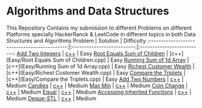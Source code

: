 # Algorithms and Data Structures

This Repository Contains my submission to different Problems on different Platforms specially HackerRanck & LeetCode in different topics in both Data Structures and Algorithms
Problem | Solution | Difficulty
:--------------------------------------------:|:--------------------------:|:--------------------------:
[Add Two Integers](https://leetcode.com/problems/add-two-integers/) | [c++](Easy/AddTwoIntegers.cpp) | Easy
[Root Equals Sum of Children](https://leetcode.com/problems/root-equals-sum-of-children/) | [c++](Easy/Root Equals Sum of Children.cpp) | Easy
[Running Sum of 1d Array](https://leetcode.com/problems/running-sum-of-1d-array/) | [c++](Easy/Running Sum of 1d Array.cpp) | Easy
[Richest Customer Wealth](https://leetcode.com/problems/richest-customer-wealth/) | [c++](Easy/Richest Customer Wealth.cpp) | Easy
[Compare the Triplets]([https://leetcode.com/problems/richest-customer-wealth](https://www.hackerrank.com/challenges/compare-the-triplets/problem?isFullScreen=false)/) | [c++](Easy/Compare the Triplets.cpp) | Easy
[Add Two Numbers](https://leetcode.com/problems/add-two-numbers) | [c++](Medium/AddTwoNumbers.cpp) | Medium
[Candies](https://www.hackerrank.com/challenges/candies/problem) | [c++](Medium/Candies.cpp) | Medium
[Max Min](https://www.hackerrank.com/challenges/angry-children/problem) | [c++](Medium/MaxMin.cpp) | Medium
[Coin Change](https://www.hackerrank.com/challenges/coin-change/problem) | [c++](Medium/CoinChange.cpp) | Medium
[Equal](https://www.hackerrank.com/challenges/equal/problem) | [c++](Medium/Equal.cpp) | Medium
[Accessing Inherited Functions](https://www.hackerrank.com/challenges/accessing-inherited-functions/problem) | [c++](Medium/AccessingInheritedFunctions.cpp) | Medium
[Deque-STL](https://www.hackerrank.com/challenges/deque-stl/problem) | [c++](Medium/DequeSTL.cpp) | Medium
